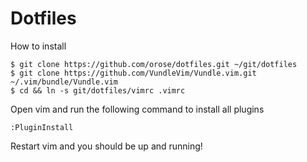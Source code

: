 # Dotfiles

How to install

    $ git clone https://github.com/orose/dotfiles.git ~/git/dotfiles
    $ git clone https://github.com/VundleVim/Vundle.vim.git ~/.vim/bundle/Vundle.vim
    $ cd && ln -s git/dotfiles/vimrc .vimrc

Open vim and run the following command to install all plugins

    :PluginInstall

Restart vim and you should be up and running!

